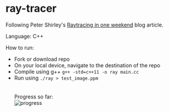 # ray-tracer
Following Peter Shirley's [Raytracing in one weekend](https://raytracing.github.io/books/RayTracingInOneWeekend.html#outputanimage/theppmimageformat) blog article.

Language: C++

How to run:
- Fork or download repo
- On your local device, navigate to the destination of the repo
- Compile using g++ `g++ -std=c++11 -o ray main.cc`
- Run using `./ray > test_image.ppm`  
<br><br>
Progress so far:  
![progress](https://github.com/graciexia8/ray-tracer/assets/15184219/022488e4-92e5-4013-8317-14e2a232d0a5)



